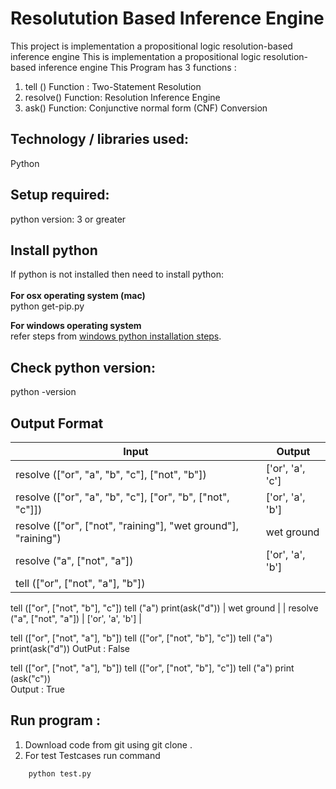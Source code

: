 # Resolutution Based Inference Engine
This project  is implementation a propositional logic resolution-based inference engine
This is implementation a propositional logic resolution-based inference engine
This Program has 3 functions : 

1. tell () Function : Two-Statement Resolution
2. resolve() Function: Resolution Inference Engine
3. ask() Function:  Conjunctive normal form (CNF) Conversion

## Technology / libraries used: <br />
Python

## Setup required:<br />
python version: 3 or greater<br />

## Install python <br />
If python is not installed then need to install python:<br />
<br />
**For  osx operating system (mac)**<br />
	python get-pip.py 

**For windows operating system**<br />
	refer steps from [windows python installation steps](https://docs.python.org/3/using/windows.html).
	

## Check python version:
python -version

## Output Format 

| Input  					 		| Output 		|
| --------------------------------------------------------------| --------------------- |
| resolve (["or", "a", "b", "c"], ["not", "b"])  		| ['or', 'a', 'c'] 	|
| resolve (["or", "a", "b", "c"], ["or", "b", ["not", "c"]])    | ['or', 'a', 'b']  	|
| resolve (["or", ["not", "raining"], "wet ground"], "raining") | wet ground 	        |
| resolve ("a", ["not", "a"])					| ['or', 'a', 'b']  	|
| tell (["or", ["not", "a"], "b"])
  tell (["or", ["not", "b"], "c"])
  tell ("a")
  print(ask("d")) | wet ground 	        |
| resolve ("a", ["not", "a"])					| ['or', 'a', 'b']  	|



tell (["or", ["not", "a"], "b"])
tell (["or", ["not", "b"], "c"])
tell ("a")
print(ask("d"))
OutPut :   False


tell (["or", ["not", "a"], "b"])
tell (["or", ["not", "b"], "c"])
tell ("a")
print (ask("c"))  
Output : True

## Run program : <br />
1. Download code from git  using  git clone .
2. For test Testcases run command
```
	python test.py
```	

